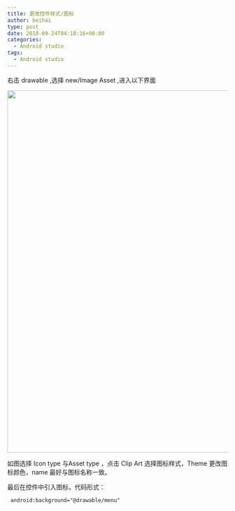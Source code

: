 ```yaml
---
title: 更改控件样式/图标
author: beihai
type: post
date: 2018-09-24T04:18:16+00:00
categories:
  - Android studio
tags:
  - Android studio
---
```

右击 drawable ,选择 new/Image Asset ,进入以下界面<!--more-->


  
<img class="alignnone size-full wp-image-235" src="http://120.78.201.42/wp-content/uploads/2018/09/TIM截图20180924121233.jpg" alt="" width="1930" height="828" />
  
如图选择 Icon type 与Asset type ，点击 Clip Art 选择图标样式，Theme 更改图标颜色，name 最好与图标名称一致。
  
最后在控件中引入图标，代码形式：

<pre class="pure-highlightjs"><code class="java"> android:background="@drawable/menu"</code></pre>

&nbsp;